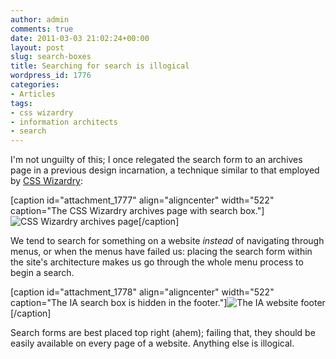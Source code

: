 ```yaml
---
author: admin
comments: true
date: 2011-03-03 21:02:24+00:00
layout: post
slug: search-boxes
title: Searching for search is illogical
wordpress_id: 1776
categories:
- Articles
tags:
- css wizardry
- information architects
- search
---
```


I'm not unguilty of this; I once relegated the search form to an archives page in a previous design incarnation, a technique similar to that employed by [CSS Wizardry](http://csswizardry.com/archives/):

[caption id="attachment_1777" align="aligncenter" width="522" caption="The CSS Wizardry archives page with search box."]![CSS Wizardry archives page](http://leonpaternoster.com/wp-content/uploads/2011/03/search.jpg)[/caption]

We tend to search for something on a website _instead_ of navigating through menus, or when the menus have failed us: placing the search form within the site's architecture makes us go through the whole menu process to begin a search.

[caption id="attachment_1778" align="aligncenter" width="522" caption="The IA search box is hidden in the footer."]![The IA website footer](http://leonpaternoster.com/wp-content/uploads/2011/03/ia.jpg)[/caption]

Search forms are best placed top right (ahem); failing that, they should be easily available on every page of a website. Anything else is illogical.
